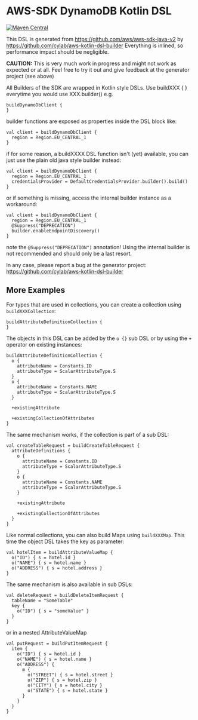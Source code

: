 # AWS-SDK DynamoDB Kotlin DSL 

[![Maven Central](https://img.shields.io/maven-central/v/net.highteq.cylab/awssdk-dynamodb-kotlin-dsl.svg?label=Maven%20Central)](https://search.maven.org/search?q=g:%22net.highteq.cylab%22%20AND%20a:%22awssdk-dynamodb-kotlin-dsl%22)

This DSL is generated from https://github.com/aws/aws-sdk-java-v2 by https://github.com/cylab/aws-kotlin-dsl-builder
Everything is inlined, so performance impact should be negligible. 

**CAUTION:** This is very much work in progress and might not work as expected or at all.
Feel free to try it out and give feedback at the generator project (see above)

All Builders of the SDK are wrapped in Kotlin style DSLs.
Use buildXXX { } everytime you would use XXX.builder() e.g.

    buildDynamoDbClient {
    }

builder functions are exposed as properties inside the DSL block like:

    val client = buildDynamoDbClient {
      region = Region.EU_CENTRAL_1
    }

if for some reason, a buildXXXX DSL function isn't (yet) available, you can
just use the plain old java style builder instead:
  
    val client = buildDynamoDbClient {
      region = Region.EU_CENTRAL_1
      credentialsProvider = DefaultCredentialsProvider.builder().build()
    }

or if something is missing, access the internal builder instance as a workaround:

    val client = buildDynamoDbClient {
      region = Region.EU_CENTRAL_1
      @Suppress("DEPRECATION")
      builder.enableEndpointDiscovery()
    }

note the `@Suppress("DEPRECATION")` annotation! Using the internal builder is
not recommended and should only be a last resort.

In any case, please report a bug at the generator project:
https://github.com/cylab/aws-kotlin-dsl-builder

## More Examples

For types that are used in collections, you can create a collection using `buildXXXCollection`:

    buildAttributeDefinitionCollection {
    }

The objects in this DSL can be added by the `o {}` sub DSL
or by using the `+` operator on existing instances:

    buildAttributeDefinitionCollection {
      o {
        attributeName = Constants.ID
        attributeType = ScalarAttributeType.S
      }
      o {
        attributeName = Constants.NAME
        attributeType = ScalarAttributeType.S
      }
      
      +existingAttribute
      
      +existingCollectionOfAttributes
    }

The same mechanism works, if the collection is part of a sub DSL:

    val createTableRequest = buildCreateTableRequest {
      attributeDefinitions {
        o {
          attributeName = Constants.ID
          attributeType = ScalarAttributeType.S
        }
        o {
          attributeName = Constants.NAME
          attributeType = ScalarAttributeType.S
        }
      
        +existingAttribute
          
        +existingCollectionOfAttributes
      }
    }

Like normal collections, you can also build Maps using `buildXXXMap`.
This time the object DSL takes the key as parameter:

    val hotelItem = buildAttributeValueMap {
      o("ID") { s = hotel.id }
      o("NAME") { s = hotel.name }
      o("ADDRESS") { s = hotel.address }
    }

The same mechanism is also available in sub DSLs:

    val deleteRequest = buildDeleteItemRequest {
      tableName = "SomeTable"
      key {
        o("ID") { s = "someValue" }
      }
    }

or in a nested AttributeValueMap

    val putRequest = buildPutItemRequest {
      item {
        o("ID") { s = hotel.id }
        o("NAME") { s = hotel.name }
        o("ADDRESS") {
          m {
            o("STREET") { s = hotel.street }
            o("ZIP") { s = hotel.zip }
            o("CITY") { s = hotel.city }
            o("STATE") { s = hotel.state }
          }
        }
      }
    }
